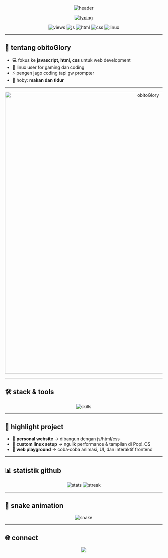 <!-- 3D style header -->
<p align="center">
  <img src="https://capsule-render.vercel.app/api?type=waving&height=220&text=obitoGlory&fontAlign=50&fontAlignY=40&color=0:0f2027,50:203a43,100:2c5364&fontColor=ffffff&desc=javascript%20%7C%20html%20%7C%20css%20%7C%20linux(pop!_os)&descAlign=50&descAlignY=65" alt="header" />
</p>

<!-- typing animation -->
<p align="center">
  <a href="https://github.com/obitoGlory">
    <img src="https://readme-typing-svg.demolab.com?font=JetBrains+Mono&weight=700&size=24&pause=1200&center=true&vCenter=true&random=false&width=900&lines=halo%2C%20aku%20obitoGlory%20%E2%9C%A8;ngoprek%20javascript%20%2C%20html%2C%20dan%20css;ngulik%20linux%20pop!_os%20setiap%20hari;ngoding%20buat%20project%20web%20%F0%9F%9A%80" alt="typing" />
  </a>
</p>

<!-- quick badges -->
<p align="center">
  <img src="https://komarev.com/ghpvc/?username=obitoGlory&label=visitors&style=flat" alt="views" />
  <img src="https://img.shields.io/badge/javascript-%20-f7df1e.svg?logo=javascript&logoColor=000" alt="js" />
  <img src="https://img.shields.io/badge/html5-%20-e34f26.svg?logo=html5&logoColor=fff" alt="html" />
  <img src="https://img.shields.io/badge/css3-%20-1572b6.svg?logo=css3&logoColor=fff" alt="css" />
  <img src="https://img.shields.io/badge/linux-pop!__os-48b9c7.svg?logo=linux&logoColor=fff" alt="linux" />
</p>

---

## 👋 tentang obitoGlory
- 💻 fokus ke **javascript, html, css** untuk web development  
- 🐧 linux user for gaming dan coding  
- ⚡ pengen jago coding tapi gw prompter
- 🚀 hoby: **makan dan tidur**  

---

<p align="center">
  <img src="https://files.catbox.moe/vz1jpr.jpg" alt="obitoGlory" width="900" />
</p>

---

## 🛠️ stack & tools
<p align="center">
  <img src="https://skillicons.dev/icons?i=javascript,html,css,linux&perline=4" alt="skills" />
</p>

---

## 📂 highlight project
- 🔹 **personal website** → dibangun dengan js/html/css  
- 🔹 **custom linux setup** → ngulik performance & tampilan di Pop!\_OS  
- 🔹 **web playground** → coba-coba animasi, UI, dan interaktif frontend  

---

## 📊 statistik github
<p align="center">
  <img src="https://github-readme-stats.vercel.app/api?username=obitoGlory&show_icons=true&theme=tokyonight" alt="stats" />
  <img src="https://github-readme-streak-stats.herokuapp.com?user=obitoGlory&theme=tokyonight" alt="streak" />
</p>

---

## 🐍 snake animation
<p align="center">
  <img src="https://raw.githubusercontent.com/obitoGlory/obitoGlory/output/github-contribution-grid-snake.svg" alt="snake" />
</p>

---

## 🌐 connect
<p align="center">
  <a href="https://github.com/obitoGlory">
    <img src="https://img.shields.io/badge/github-obitoGlory-black?logo=github&style=for-the-badge" />
  </a>
</p>

